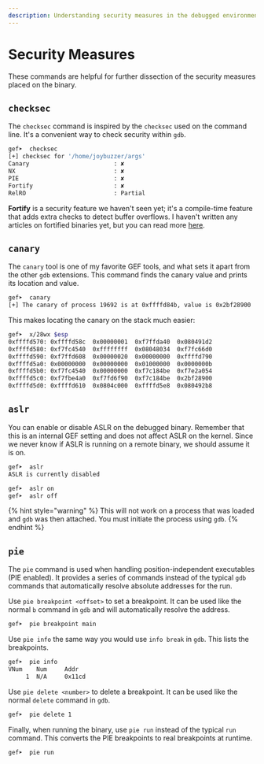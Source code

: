 ```yaml
---
description: Understanding security measures in the debugged environment.
---
```


# Security Measures

These commands are helpful for further dissection of the security measures placed on the binary.

## `checksec`

The `checksec` command is inspired by the `checksec` used on the command line. It's a convenient way to check security within `gdb`.

```bash
gef➤  checksec
[+] checksec for '/home/joybuzzer/args'
Canary                        : ✘ 
NX                            : ✘ 
PIE                           : ✘ 
Fortify                       : ✘ 
RelRO                         : Partial
```

**Fortify** is a security feature we haven't seen yet; it's a compile-time feature that adds extra checks to detect buffer overflows. I haven't written any articles on fortified binaries yet, but you can read more [here](https://developers.redhat.com/articles/2022/09/17/gccs-new-fortification-level#2\_\_better\_fortification\_coverage).

## `canary`

The `canary` tool is one of my favorite GEF tools, and what sets it apart from the other `gdb` extensions. This command finds the canary value and prints its location and value.

```bash
gef➤  canary
[+] The canary of process 19692 is at 0xffffd84b, value is 0x2bf28900
```

This makes locating the canary on the stack much easier:

```bash
gef➤  x/28wx $esp
0xffffd570:	0xffffd58c	0x00000001	0xf7ffda40	0x080491d2
0xffffd580:	0xf7fc4540	0xffffffff	0x08048034	0xf7fc66d0
0xffffd590:	0xf7ffd608	0x00000020	0x00000000	0xffffd790
0xffffd5a0:	0x00000000	0x00000000	0x01000000	0x0000000b
0xffffd5b0:	0xf7fc4540	0x00000000	0xf7c184be	0xf7e2a054
0xffffd5c0:	0xf7fbe4a0	0xf7fd6f90	0xf7c184be	0x2bf28900
0xffffd5d0:	0xffffd610	0x0804c000	0xffffd5e8	0x080492b8
```

## `aslr`

You can enable or disable ASLR on the debugged binary. Remember that this is an internal GEF setting and does not affect ASLR on the kernel. Since we never know if ASLR is running on a remote binary, we should assume it is on.

```bash
gef➤  aslr
ASLR is currently disabled
```

```bash
gef➤  aslr on
gef➤  aslr off
```

{% hint style="warning" %}
This will not work on a process that was loaded and `gdb` was then attached. You must initiate the process using `gdb`.
{% endhint %}

## `pie`

The `pie` command is used when handling position-independent executables (PIE enabled). It provides a series of commands instead of the typical `gdb` commands that automatically resolve absolute addresses for the run.

Use `pie breakpoint <offset>` to set a breakpoint. It can be used like the normal `b` command in `gdb` and will automatically resolve the address.

```bash
gef➤  pie breakpoint main
```

Use `pie info` the same way you would use `info break` in `gdb`. This lists the breakpoints.

```bash
gef➤  pie info
VNum    Num     Addr              
     1  N/A     0x11cd 
```

Use `pie delete <number>` to delete a breakpoint. It can be used like the normal `delete` command in `gdb`.

```bash
gef➤  pie delete 1
```

Finally, when running the binary, use `pie run` instead of the typical `run` command. This converts the PIE breakpoints to real breakpoints at runtime.

```bash
gef➤  pie run
```
